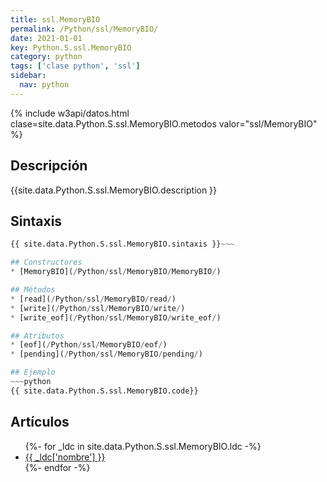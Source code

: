 ```yaml
---
title: ssl.MemoryBIO
permalink: /Python/ssl/MemoryBIO/
date: 2021-01-01
key: Python.S.ssl.MemoryBIO
category: python
tags: ['clase python', 'ssl']
sidebar: 
  nav: python
---
```


{% include w3api/datos.html clase=site.data.Python.S.ssl.MemoryBIO.metodos valor="ssl/MemoryBIO" %}

## Descripción
{{site.data.Python.S.ssl.MemoryBIO.description }}

## Sintaxis
~~~python
{{ site.data.Python.S.ssl.MemoryBIO.sintaxis }}~~~

## Constructores
* [MemoryBIO](/Python/ssl/MemoryBIO/MemoryBIO/)

## Métodos
* [read](/Python/ssl/MemoryBIO/read/)
* [write](/Python/ssl/MemoryBIO/write/)
* [write_eof](/Python/ssl/MemoryBIO/write_eof/)

## Atributos
* [eof](/Python/ssl/MemoryBIO/eof/)
* [pending](/Python/ssl/MemoryBIO/pending/)

## Ejemplo
~~~python
{{ site.data.Python.S.ssl.MemoryBIO.code}}
~~~

## Artículos
<ul>
{%- for _ldc in site.data.Python.S.ssl.MemoryBIO.ldc -%}
   <li>
       <a href="{{_ldc['url'] }}">{{ _ldc['nombre'] }}</a>
   </li>
{%- endfor -%}
</ul>
